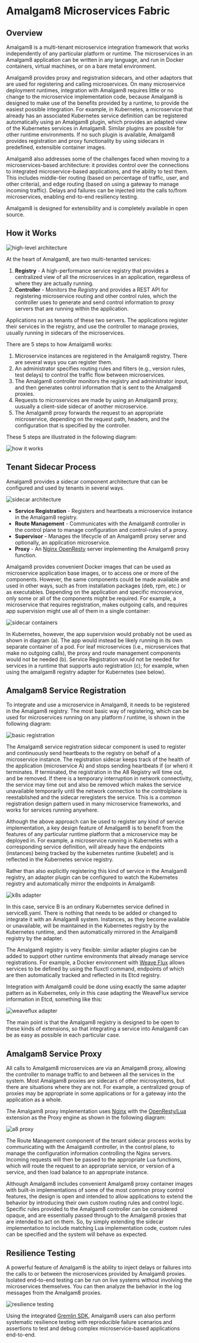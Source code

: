 # Amalgam8 Microservices Fabric

## Overview

Amalgam8 is a multi-tenant microservice integration framework that works independently of any particular platform or runtime. The microservices in an Amalgam8 application can be written in any language, and run in Docker containers, virtual machines, or on a bare metal environment.

Amalgam8 provides proxy and registration sidecars, and other adaptors that are used for registering and calling
microservices. On many microservice deployment runtimes, integration with Amalgam8 requires little or no change to the microservice implementation code, because Amalgam8 is designed to make use of the benefits provided by a runtime, to provide the easiest possible integration. For example, in Kubernetes, a microservice that already has an associated
Kubernetes service definition can be registered automatically using an Amalgam8 plugin, which provides
an adapted view of the Kubernetes services in Amalgam8. Similar plugins are possible for other runtime environments. If no such plugin is available, Amalgam8 provides registration and proxy functionality by using sidecars in predefined, extensible container images.

Amalgam8 also addresses some of the challenges faced when moving to a microservices-based architecture: it provides control over the connections to integrated microservice-based applications, and the ability to test them. This includes middle-tier routing (based on percentage of traffic, user, and other criteria), and edge routing (based on using a gateway to manage incoming traffic). Delays and failures can be injected into the calls to/from microservices, enabling end-to-end resiliency testing. 

Amalgam8 is designed for extensibility and is completely available in open source.

## How it Works <a id="how-it-works"></a>

![high-level architecture](https://github.com/amalgam8/amalgam8.github.io/blob/master/images/architecture.jpg)

At the heart of Amalgam8, are two multi-tenanted services:

1. **Registry** - A high-performance service registry that provides a centralized view of all the microservices in an application, regardless of where they are actually running.
2. **Controller** - Monitors the *Registry* and provides a REST API for registering microservice routing and other control rules, which
   the controller uses to generate and send control information to proxy servers that are running within the application.

Applications run as tenants of these two servers. The applications register their services in the registry, and use the controller to manage proxies, usually running in sidecars of the microservices.

There are 5 steps to how Amalgam8 works:

1. Microservice instances are registered in the Amalgam8 registry. There are several ways you can register them.
2. An administrator specifies routing rules and filters (e.g., version rules, test delays) to control the traffic flow between microservices.
3. The Amalgam8 controller monitors the registry and administrator input, and then generates control information that is sent to the Amalgam8 proxies.
4. Requests to microservices are made by using an Amalgam8 proxy, uusually a client-side sidecar of another microservice.
5. The Amalgam8 proxy forwards the request to an appropriate microservice, depending on the request path, headers, and the configuration that is specified by the controller.

These 5 steps are illustrated in the following diagram:

![how it works](https://github.com/amalgam8/amalgam8.github.io/blob/master/images/how-it-works.jpg)

## Tenant Sidecar Process <a id="tenant-process"></a>

Amalgam8 provides a sidecar component architecture that can be configured and used by tenants in several ways.

![sidecar architecture](https://github.com/amalgam8/amalgam8.github.io/blob/master/images/sidecar.jpg)

* **Service Registration** - Registers and heartbeats a microservice instance in the Amalgam8 registry.
* **Route Management** - Communicates with the Amalgam8 controller in the control plane to manage configuration and control-rules of a proxy.
* **Supervisor** - Manages the lifecycle of an Amalgam8 proxy server and optionally, an application microservice.
* **Proxy** - An [Nginx OpenResty](https://openresty.org/en/) server implementing the Amalgam8 proxy function.

Amalgam8 provides convenient Docker images that can be used as microservice application base images, or to access one or more of the components. However, the same components could be made available and used in other ways, such as from installation packages (deb, rpm, etc.) or as executables. Depending on the application and specific microservice, only some or all of the components might be required. For example, a microservice that requires registration, makes outgoing calls, and requires app supervision might use all of them
in a single container:

![sidecar containers](https://github.com/amalgam8/amalgam8.github.io/blob/master/images/sidecar-containers.jpg)

In Kubernetes, however, the app supervision would probably not be used as shown in diagram (a). The app would instead
be likely running in its own separate container of a pod. For leaf microservices (i.e., microservices that make no outgoing calls), the proxy and route management components would not be needed (b). Service Registration would not be needed for services in a runtime that 
supports auto registration (c); for example, when using the amalgam8 registry adapter for Kubernetes (see below).

## Amalgam8 Service Registration <a id="service-registration"></a>

To integrate and use a microservice in Amalgam8, it needs to be registered in the Amalgam8 registry. 
The most basic way of registering, which can be used for microservices running on any platform / runtime, is shown in the following diagram:

![basic registration](https://github.com/amalgam8/amalgam8.github.io/blob/master/images/basic-reg.jpg)

The Amalgam8 service registration sidecar component is used to register and continuously send heartbeats to the registry on
behalf of a microservice instance.
The registration sidecar keeps track of the health of the application (microservice A) and stops sending heartbeats if (or when) it terminates. If terminated, the registration in the A8 Registry will time out, and be removed. 
If there is a temporary interruption in network connectivity, the service may time out and also be removed which makes the service unavailable temporarily until the network connection to the controlplane is reestablished and the sidecar reregisters the service.
This is a common registration design pattern used in many microservice frameworks, and works for services running anywhere.

Although the above approach can be used to register any kind of service implementation,
a key design feature of Amalgam8 is to benefit from the features of any particular runtime platform that a microservice may be deployed in. For example, a microservice running in Kubernetes with a corresponding service definition,
will already have the endpoints (instances) being tracked by the kubernetes runtime (kubelet)
and is reflected in the Kubernetes service registry.

Rather than also explicitly registering this kind of service in the Amalgam8 registry, an adapter plugin can be configured
to watch the Kubernetes registry and automatically mirror the endpoints in Amalgam8:

![k8s adapter](https://github.com/amalgam8/amalgam8.github.io/blob/master/images/k8s-adapter.jpg)

In this case, service B is an ordinary Kubernetes service defined in serviceB.yaml. There is nothing that needs to
be added or changed to integrate it with an Amalgam8 system. Instances, as they become available or unavailable, will be maintained in the Kubernetes registry by the Kubernetes runtime, and then automatically mirrored in the Amalgam8 registry by the adapter.

The Amalgam8 registry is very flexible: similar adapter plugins can be added to support other runtime environments
that already manage service registrations. For example, a Docker environment with [Weave Flux](http://weaveworks.github.io/flux/) allows services to be defined by using the fluxctl command, endpoints of which are then automatically tracked and reflected in its Etcd registry.

Integration with Amalgam8 could be done using exactly the same adapter pattern as in Kubernetes, only in this case adapting
the WeaveFlux service information in Etcd, something like this:

![weaveflux adapter](https://github.com/amalgam8/amalgam8.github.io/blob/master/images/weaveflux-adapter.jpg)

The main point is that the Amalgam8 registry is designed to be open to these kinds of extensions, so that integrating a service into
Amalgam8 can be as easy as possible in each particular case.

## Amalgam8 Service Proxy <a id="service-proxy"></a>

All calls to Amalgam8 microservices are via an Amalgam8 proxy, allowing the controller to manage traffic to and between all the services
in the system. Most Amalgam8 proxies are sidecars of other microsystems, but there are situations where they are not.
For example, a centralized group of proxies may be appropriate in some applications or for a gateway into the
application as a whole.

The Amalgam8 proxy implementation uses [Nginx](https://nginx.org/en/)
with the [OpenResty/Lua](https://openresty.org/en/) extension as the Proxy engine as shown in the following diagram:

![a8 proxy](https://github.com/amalgam8/amalgam8.github.io/blob/master/images/proxy.jpg)

The Route Management component of the tenant sidecar process works by communicating with the Amalgam8 controller, in the control plane, to
manage the configuration information controlling the Nginx servers. Incoming requests will then be passed to 
the appropriate Lua functions, which will route the request to an appropriate service, or version of a service,
and then load balance to an appropriate instance. 

Although Amalgam8 includes convenient Amalgam8 proxy container images with built-in
implementations of some of the most common proxy control features, the design is open and intended to allow applications
to extend the behavior by introducing their own custom routing rules and control logic.
Specific rules provided to the Amalgam8 controller can be considered opaque, and are essentially passed through to the
Amalgam8 proxies that are intended to act on them. So, by simply extending the sidecar implementation to include matching Lua
implementation code, custom rules can be specified and the system will behave as expected.

## Resilience Testing <a id="resilience-testing"></a>

A powerful feature of Amalgam8 is the ability to inject delays or failures into the calls to or between the microservices provided by Amalgam8 proxies. Isolated end-to-end testing can be run on live systems without involving the microservices themselves. You can then analyze the behavior in the log messages from the Amalgam8 proxies. 

![resilience testing](https://github.com/amalgam8/amalgam8.github.io/blob/master/images/testing.jpg)

Using the integrated [Gremlin SDK](https://github.com/ResilienceTesting/gremlinsdk-python),
Amalgam8 users can also perform systematic resilience testing with reproducible failure scenarios and assertions to
test and debug complex microservice-based applications end-to-end.
